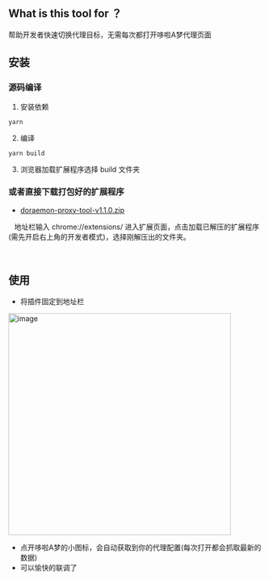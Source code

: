 ## What is this tool for ？

帮助开发者快速切换代理目标，无需每次都打开哆啦A梦代理页面

## 安装

### 源码编译
1. 安装依赖
  ```
  yarn
  ```
2. 编译
  ```
  yarn build
  ```
3. 浏览器加载扩展程序选择 build 文件夹

### 或者直接下载打包好的扩展程序
+ [doraemon-proxy-tool-v1.1.0.zip](https://github.com/JackWang032/doraemon-proxy-tool/releases/tag/v1.1.0)

&nbsp;&nbsp; 
地址栏输入 chrome://extensions/ 进入扩展页面，点击加载已解压的扩展程序(需先开启右上角的开发者模式)，选择刚解压出的文件夹。

<br/>

## 使用
+  将插件固定到地址栏
<img width="440" alt="image" src="https://user-images.githubusercontent.com/64318393/207221853-2d20e1a3-a9c2-4867-a3a9-6d44db6c14bf.png">

+  点开哆啦A梦的小图标，会自动获取到你的代理配置(每次打开都会抓取最新的数据)
+  可以愉快的联调了

